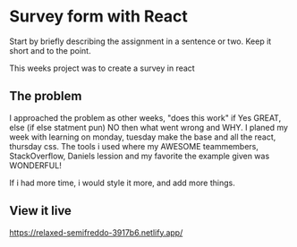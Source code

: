 # Survey form with React

Start by briefly describing the assignment in a sentence or two. Keep it short and to the point.

This weeks project was to create a survey in react

## The problem

I approached the problem as other weeks, "does this work" if Yes GREAT, else (if else statment pun) NO then what went wrong and WHY. I planed my week with learning on monday, tuesday make the base and all the react, thursday css. The tools i used where my AWESOME teammembers, StackOverflow, Daniels lession and my favorite the example given was WONDERFUL! 

If i had more time, i would style it more, and add more things.

## View it live

https://relaxed-semifreddo-3917b6.netlify.app/
